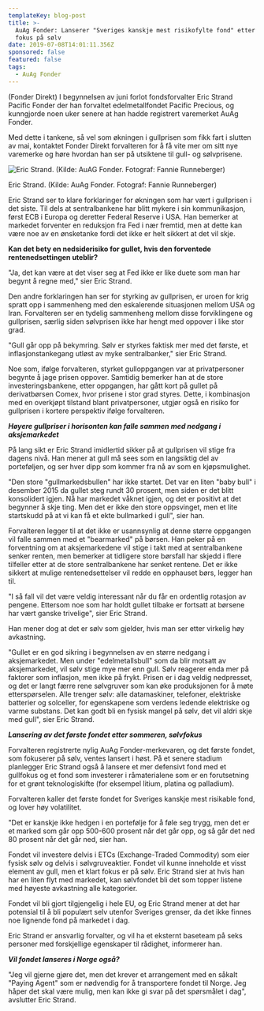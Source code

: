 ```yaml
---
templateKey: blog-post
title: >-
  AuAg Fonder: Lanserer "Sveriges kanskje mest risikofylte fond" etter sommeren,
  fokus på sølv
date: 2019-07-08T14:01:11.356Z
sponsored: false
featured: false
tags:
  - AuAg Fonder
---
```

(Fonder Direkt) I begynnelsen av juni forlot fondsforvalter Eric Strand Pacific Fonder der han forvaltet edelmetallfondet Pacific Precious, og kunngjorde noen uker senere at han hadde registrert varemerket AuAg Fonder.

Med dette i tankene, så vel som økningen i gullprisen som fikk fart i slutten av mai, kontaktet Fonder Direkt forvalteren for å få vite mer om sitt nye varemerke og høre hvordan han ser på utsiktene til gull- og sølvprisene.

![Eric Strand. (Kilde: AuAG Fonder. Fotograf: Fannie Runneberger)](/img/eric-strand-8jul.png)

<span class="image-caption">Eric Strand. (Kilde: AuAg Fonder. Fotograf: Fannie Runneberger)</span>

Eric Strand ser to klare forklaringer for økningen som har vært i gullprisen i det siste. Til dels at sentralbankene har blitt mykere i sin kommunikasjon, først ECB i Europa og deretter Federal Reserve i USA. Han bemerker at markedet forventer en reduksjon fra Fed i nær fremtid, men at dette kan være noe av en ønsketanke fordi det ikke er helt sikkert at det vil skje.

**Kan det bety en nedsiderisiko for gullet, hvis den forventede rentenedsettingen uteblir?**

"Ja, det kan være at det viser seg at Fed ikke er like duete som man har begynt å regne med," sier Eric Strand.

Den andre forklaringen han ser for styrking av gullprisen, er uroen for krig spratt opp i sammenheng med den eskalerende situasjonen mellom USA og Iran. Forvalteren ser en tydelig sammenheng mellom disse forviklingene og gullprisen, særlig siden sølvprisen ikke har hengt med oppover i like stor grad.

"Gull går opp på bekymring. Sølv er styrkes faktisk mer med det første, et inflasjonstankegang utløst av myke sentralbanker," sier Eric Strand.

Noe som, ifølge forvalteren, styrket gulloppgangen var at privatpersoner begynte å jage prisen oppover. Samtidig bemerker han at de store investeringsbankene, etter oppgangen, har gått kort på gullet på derivatbørsen Comex, hvor prisene i stor grad styres. Dette, i kombinasjon med en overkjøpt tilstand blant privatpersoner, utgjør også en risiko for gullprisen i kortere perspektiv ifølge forvalteren.

**_Høyere gullpriser i horisonten kan falle sammen med nedgang i aksjemarkedet_**

På lang sikt er Eric Strand imidlertid sikker på at gullprisen vil stige fra dagens nivå. Han mener at gull må sees som en langsiktig del av porteføljen, og ser hver dipp som kommer fra nå av som en kjøpsmulighet.

"Den store "gullmarkedsbullen" har ikke startet. Det var en liten "baby bull" i desember 2015 da gullet steg rundt 30 prosent, men siden er det blitt konsolidert igjen. Nå har markedet våknet igjen, og det er positivt at det begynner å skje ting. Men det er ikke den store oppsvinget, men et lite startskudd på at vi kan få et ekte bullmarked i gull", sier han.

Forvalteren legger til at det ikke er usannsynlig at denne større oppgangen vil falle sammen med et "bearmarked" på børsen. Han peker på en forventning om at aksjemarkedene vil stige i takt med at sentralbankene senker renten, men bemerker at tidligere store børsfall har skjedd i flere tilfeller etter at de store sentralbankene har senket rentene. Det er ikke sikkert at mulige rentenedsettelser vil redde en opphauset børs, legger han til.

"I så fall vil det være veldig interessant når du får en ordentlig rotasjon av pengene. Ettersom noe som har holdt gullet tilbake er fortsatt at børsene har vært ganske trivelige", sier Eric Strand.

Han mener dog at det er sølv som gjelder, hvis man ser etter virkelig høy avkastning.

"Gullet er en god sikring i begynnelsen av en større nedgang i aksjemarkedet. Men under "edelmetallsbull" som da blir motsatt av aksjemarkedet, vil sølv stige mye mer enn gull. Sølv reagerer enda mer på faktorer som inflasjon, men ikke på frykt. Prisen er i dag veldig nedpresset, og det er langt færre rene sølvgruver som kan øke produksjonen for å møte etterspørselen. Alle trenger sølv: alle datamaskiner, telefoner, elektriske batterier og solceller, for egenskapene som verdens ledende elektriske og varme substans. Det kan godt bli en fysisk mangel på sølv, det vil aldri skje med gull", sier Eric Strand.

_**Lansering av det første fondet etter sommeren, sølvfokus**_

Forvalteren registrerte nylig AuAg Fonder-merkevaren, og det første fondet, som fokuserer på sølv, ventes lansert i høst. På et senere stadium planlegger Eric Strand også å lansere et mer defensivt fond med et gullfokus og et fond som investerer i råmaterialene som er en forutsetning for et grønt teknologiskifte (for eksempel litium, platina og palladium).

Forvalteren kaller det første fondet for Sveriges kanskje mest risikable fond, og lover høy volatilitet.

"Det er kanskje ikke hedgen i en portefølje for å føle seg trygg, men det er et marked som går opp 500-600 prosent når det går opp, og så går det ned 80 prosent når det går ned, sier han.

Fondet vil investere delvis i ETCs (Exchange-Traded Commodity) som eier fysisk sølv og delvis i sølvgruveaktier. Fondet vil kunne inneholde et visst element av gull, men et klart fokus er på sølv. Eric Strand sier at hvis han har en liten flyt med markedet, kan sølvfondet bli det som topper listene med høyeste avkastning alle kategorier.

Fondet vil bli gjort tilgjengelig i hele EU, og Eric Strand mener at det har potensial til å bli populært selv utenfor Sveriges grenser, da det ikke finnes noe lignende fond på markedet i dag.

Eric Strand er ansvarlig forvalter, og vil ha et eksternt baseteam på seks personer med forskjellige egenskaper til rådighet, informerer han.

**_Vil fondet lanseres i Norge også?_**

"Jeg vil gjerne gjøre det, men det krever et arrangement med en såkalt "Paying Agent" som er nødvendig for å transportere fondet til Norge. Jeg håper det skal være mulig, men kan ikke gi svar på det spørsmålet i dag", avslutter Eric Strand.
